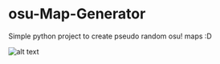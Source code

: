 # osu-Map-Generator
Simple python project to create pseudo random osu! maps :D


![alt text](https://i.ppy.sh/4a45fa4100a038b78592addeae269f76fde15d80/68747470733a2f2f692e6962622e636f2f3963316b3157682f766e5657786a2e676966)
